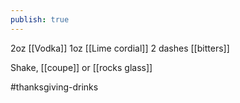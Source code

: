 ```yaml
---
publish: true
---
```


2oz [[Vodka]]
1oz [[Lime cordial]]
2 dashes [[bitters]]

Shake, [[coupe]] or [[rocks glass]]


#thanksgiving-drinks 
